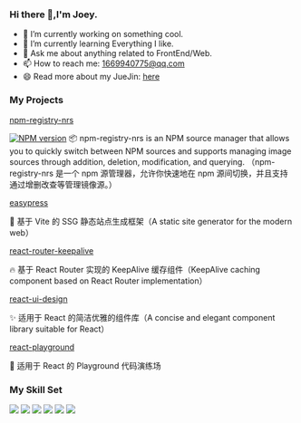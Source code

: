 ### Hi there 👋,I'm Joey.

- 🔭 I’m currently working on something cool.
- 🌱 I’m currently learning Everything I like.
- 💬 Ask me about anything related to FrontEnd/Web.
- 📫 How to reach me: 1669940775@qq.com
- 😄 Read more about my JueJin: [here](https://juejin.cn/user/1627704066072712)

### My Projects
[npm-registry-nrs](https://github.com/zjunbin1286/npm-registry-nrs) 

[![NPM version][npm-image]][npm-url]
📦 npm-registry-nrs is an NPM source manager that allows you to quickly switch between NPM sources and supports managing image sources through addition, deletion, modification, and querying.
（npm-registry-nrs 是一个 npm 源管理器，允许你快速地在 npm 源间切换，并且支持通过增删改查等管理镜像源。）

[easypress](https://github.com/zjunbin1286/easypress) 

🚀 基于 Vite 的 SSG 静态站点生成框架（A static site generator for the modern web）


[react-router-keepalive](https://github.com/zjunbin1286/react-router-keepalive) 

🔥 基于 React Router 实现的 KeepAlive 缓存组件（KeepAlive caching component based on React Router implementation）


[react-ui-design](https://github.com/zjunbin1286/react-ui-design) 

✨ 适用于 React 的简洁优雅的组件库（A concise and elegant component library suitable for React）

[react-playground](https://github.com/zjunbin1286/react-playground) 

🎯 适用于 React 的 Playground 代码演练场

### My Skill Set

![](https://img.shields.io/badge/JavaScript-f5d82e?style=for-the-badge&logo=openjdk&logoColor=white)
![](https://img.shields.io/badge/TypeScript-3776AB?style=for-the-badge&logo=TypeScript&logoColor=white)
![](https://img.shields.io/badge/Vue-1c8139?style=for-the-badge&logo=Vue&logoColor=white)
![](https://img.shields.io/badge/React-3776AB?style=for-the-badge&logo=React&logoColor=white)
![](https://img.shields.io/badge/HTML5-fc3d49?style=for-the-badge&logo=HTML5&logoColor=white)
![](https://img.shields.io/badge/CSS3-3776AB?style=for-the-badge&logo=CSS3&logoColor=white)

[npm-image]: https://img.shields.io/badge/npm-v1.1.3-blue
[npm-url]: https://www.npmjs.com/package/npm-registry-nrs
